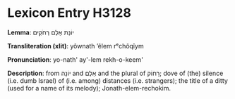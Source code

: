 # Lexicon Entry H3128

**Lemma**: יוֹנַת אֵלֶם רְחֹקִים

**Transliteration (xlit)**: yôwnath ʼêlem rᵉchôqîym

**Pronunciation**: yo-nath' ay'-lem rekh-o-keem'

**Description**:
from יוֹנָה and אֵלֶם and the plural of רָחוֹק; dove of (the) silence (i.e. dumb Israel) of (i.e. among) distances (i.e. strangers); the title of a ditty (used for a name of its melody); Jonath-elem-rechokim.
